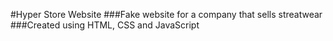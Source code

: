 #Hyper Store Website
###Fake website for a company that sells streatwear
###Created using HTML, CSS and JavaScript
